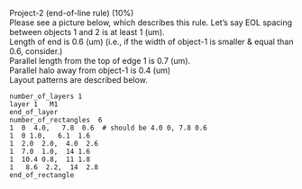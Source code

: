 Project-2 (end-of-line rule) (10%)  
Please see a picture below, which describes this rule. Let’s say
EOL spacing between objects 1 and 2 is at least 1 (um).  
Length of end is 0.6 (um) (i.e., if the width of object-1 is smaller & equal than 0.6, consider.)  
Parallel length from the top of edge 1 is 0.7 (um).  
Parallel halo away from object-1 is 0.4 (um)  
Layout patterns are described below.  
```
number_of_layers 1
layer 1   M1
end_of_layer
number_of_rectangles  6
1  0  4.0,   7.8  0.6  # should be 4.0 0, 7.8 0.6  
1  0 1.0,   6.1  1.6
1  2.0  2.0,  4.0  2.6
1  7.0  1.0,  14 1.6
1  10.4 0.8,  11 1.8
1   8.6  2.2,  14  2.8
end_of_rectangle
```